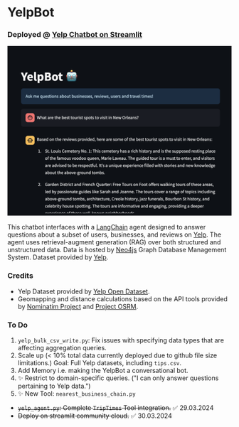 # YelpBot

### Deployed @ [Yelp Chatbot on Streamlit](https://yelp-chatbot.streamlit.app/)

![Screenshot](images/Screenshot.png)

This chatbot interfaces with a [LangChain](https://python.langchain.com/docs/get_started/introduction) agent designed to answer questions about a subset of users, businesses, and reviews on [Yelp](https://www.yelp.com/). 
The agent uses retrieval-augment generation (RAG) over both structured and unstructured data. Data is hosted by [Neo4js](https://neo4j.com/) Graph Database Management System.
Dataset provided by [Yelp](https://www.yelp.com/dataset).

### Credits

* Yelp Dataset provided by [Yelp Open Dataset](https://www.yelp.com/dataset).
* Geomapping and distance calculations based on the API tools provided by [Nominatim Project](https://nominatim.org/) and [Project OSRM](https://project-osrm.org/). 


### To Do
1. `yelp_bulk_csv_write.py`: Fix issues with specifying data types that are affecting aggregation queries.
2. Scale up (< 10% total data currently deployed due to github file size limitations.)  Goal: Full Yelp datasets, including `tips.csv`.
3. Add Memory i.e. making the YelpBot a conversational bot.
4. ✨ Restrict to domain-specific queries. ("I can only answer questions pertaining to Yelp data.")
5. ✨ New Tool: `nearest_business_chain.py`
* ~~`yelp_agent.py`: Complete `TripTimes` Tool integration.~~ ✅ 29.03.2024
* ~~Deploy on streamlit community cloud.~~ ✅ 30.03.2024